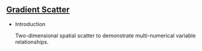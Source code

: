 ## [Gradient Scatter](/basic/scatter-gradient)

- Introduction

   Two-dimensional spatial scatter to demonstrate multi-numerical variable relationships.
